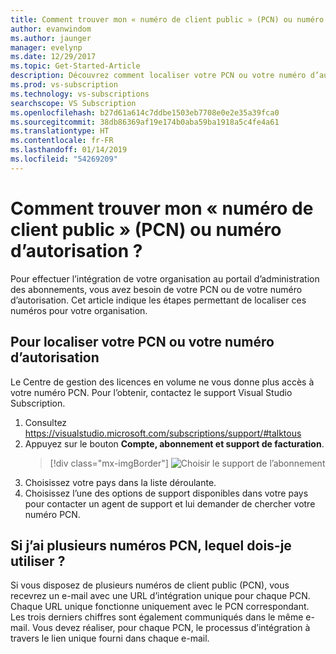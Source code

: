 ```yaml
---
title: Comment trouver mon « numéro de client public » (PCN) ou numéro d’autorisation ? | Microsoft Docs
author: evanwindom
ms.author: jaunger
manager: evelynp
ms.date: 12/29/2017
ms.topic: Get-Started-Article
description: Découvrez comment localiser votre PCN ou votre numéro d’autorisation
ms.prod: vs-subscription
ms.technology: vs-subscriptions
searchscope: VS Subscription
ms.openlocfilehash: b27d61a614c7ddbe1503eb7708e0e2e35a39fca0
ms.sourcegitcommit: 38db86369af19e174b0aba59ba1918a5c4fe4a61
ms.translationtype: HT
ms.contentlocale: fr-FR
ms.lasthandoff: 01/14/2019
ms.locfileid: "54269209"
---
```

# <a name="how-do-i-locate-my-public-customer-number-pcn-or-authorization-number"></a>Comment trouver mon « numéro de client public » (PCN) ou numéro d’autorisation ?

Pour effectuer l’intégration de votre organisation au portail d’administration des abonnements, vous avez besoin de votre PCN ou de votre numéro d’autorisation. Cet article indique les étapes permettant de localiser ces numéros pour votre organisation.  

## <a name="to-locate-your-pcn-or-authorization-number"></a>Pour localiser votre PCN ou votre numéro d’autorisation

Le Centre de gestion des licences en volume ne vous donne plus accès à votre numéro PCN.  Pour l’obtenir, contactez le support Visual Studio Subscription.
1. Consultez https://visualstudio.microsoft.com/subscriptions/support/#talktous
2. Appuyez sur le bouton **Compte, abonnement et support de facturation**.
    > [!div class="mx-imgBorder"]
    > ![Choisir le support de l’abonnement](_img/vlsc/vlsc-pcn.png)
3. Choisissez votre pays dans la liste déroulante.
4. Choisissez l’une des options de support disponibles dans votre pays pour contacter un agent de support et lui demander de chercher votre numéro PCN.  

## <a name="if-i-have-more-than-one-pcn-which-one-should-i-use"></a>Si j’ai plusieurs numéros PCN, lequel dois-je utiliser ?

Si vous disposez de plusieurs numéros de client public (PCN), vous recevrez un e-mail avec une URL d’intégration unique pour chaque PCN. Chaque URL unique fonctionne uniquement avec le PCN correspondant. Les trois derniers chiffres sont également communiqués dans le même e-mail. Vous devez réaliser, pour chaque PCN, le processus d’intégration à travers le lien unique fourni dans chaque e-mail. 